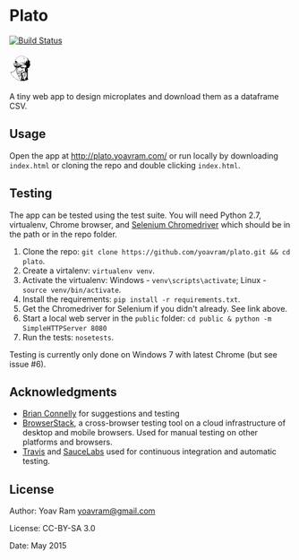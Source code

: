 # Plato
[![Build Status](https://travis-ci.org/yoavram/Plato.svg?branch=master)](https://travis-ci.org/yoavram/Plato)

![Plato](https://raw.githubusercontent.com/yoavram/plato/master/public/plato.png)

A tiny web app to design microplates and download them as a dataframe CSV.

## Usage

Open the app at <http://plato.yoavram.com/> or run locally by downloading `index.html` or cloning the repo and double clicking `index.html`.

## Testing

The app can be tested using the test suite. You will need Python 2.7, virtualenv, Chrome browser, 
and [Selenium Chromedriver](https://sites.google.com/a/chromium.org/chromedriver/downloads) which should be in the path or in the repo folder.

1. Clone the repo: `git clone https://github.com/yoavram/plato.git && cd plato`.
2. Create a virtalenv: `virtualenv venv`.
3. Activate the virtualenv: Windows - `venv\scripts\activate`; Linux - `source venv/bin/activate`.
4. Install the requirements: `pip install -r requirements.txt`.
5. Get the Chromedriver for Selenium if you didn't already. See link above.
6. Start a local web server in the `public` folder: `cd public & python -m SimpleHTTPServer 8080`
6. Run the tests: `nosetests`.

Testing is currently only done on Windows 7 with latest Chrome (but see issue #6).

## Acknowledgments

- [Brian Connelly](https://github.com/briandconnelly) for suggestions and testing
- [BrowserStack](http://www.browserstack.com), a cross-browser testing tool on a cloud infrastructure of desktop and mobile browsers. Used for manual testing on other platforms and browsers.
- [Travis](https://travis-ci.org/yoavram/Plato) and [SauceLabs](https://saucelabs.com) used for continuous integration and automatic testing.

## License

Author: Yoav Ram <yoavram@gmail.com>

License: CC-BY-SA 3.0

Date: May 2015
